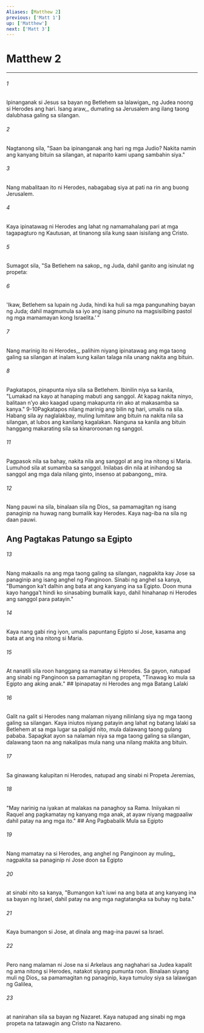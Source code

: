 ```yaml
---
Aliases: [Matthew 2]
previous: ['Matt 1']
up: ['Matthew']
next: ['Matt 3']
---
```

# Matthew 2

***






















###### 1 










Ipinanganak si Jesus sa bayan ng Betlehem sa lalawigan_ ng Judea noong si Herodes ang hari. Isang araw,_ dumating sa Jerusalem ang ilang taong dalubhasa galing sa silangan. 





















###### 2 










Nagtanong sila, "Saan ba ipinanganak ang hari ng mga Judio? Nakita namin ang kanyang bituin sa silangan, at naparito kami upang sambahin siya." 





















###### 3 










Nang mabalitaan ito ni Herodes, nabagabag siya at pati na rin ang buong Jerusalem. 





















###### 4 










Kaya ipinatawag ni Herodes ang lahat ng namamahalang pari at mga tagapagturo ng Kautusan, at tinanong sila kung saan isisilang ang Cristo. 





















###### 5 










Sumagot sila, "Sa Betlehem na sakop_ ng Juda, dahil ganito ang isinulat ng propeta: 





















###### 6 










'Ikaw, Betlehem sa lupain ng Juda, hindi ka huli sa mga pangunahing bayan ng Juda; dahil magmumula sa iyo ang isang pinuno na magsisilbing pastol ng mga mamamayan kong Israelita.' " 





















###### 7 










Nang marinig ito ni Herodes,_ palihim niyang ipinatawag ang mga taong galing sa silangan at inalam kung kailan talaga nila unang nakita ang bituin. 





















###### 8 










Pagkatapos, pinapunta niya sila sa Betlehem. Ibinilin niya sa kanila, "Lumakad na kayo at hanaping mabuti ang sanggol. At kapag nakita ninyo, balitaan nʼyo ako kaagad upang makapunta rin ako at makasamba sa kanya." 9-10Pagkatapos nilang marinig ang bilin ng hari, umalis na sila. Habang sila ay naglalakbay, muling lumitaw ang bituin na nakita nila sa silangan, at lubos ang kanilang kagalakan. Nanguna sa kanila ang bituin hanggang makarating sila sa kinaroroonan ng sanggol. 





















###### 11 










Pagpasok nila sa bahay, nakita nila ang sanggol at ang ina nitong si Maria. Lumuhod sila at sumamba sa sanggol. Inilabas din nila at inihandog sa sanggol ang mga dala nilang ginto, insenso at pabangong_ mira. 





















###### 12 










Nang pauwi na sila, binalaan sila ng Dios_ sa pamamagitan ng isang panaginip na huwag nang bumalik kay Herodes. Kaya nag-iba na sila ng daan pauwi.

## Ang Pagtakas Patungo sa Egipto 





















###### 13 










Nang makaalis na ang mga taong galing sa silangan, nagpakita kay Jose sa panaginip ang isang anghel ng Panginoon. Sinabi ng anghel sa kanya, "Bumangon kaʼt dalhin ang bata at ang kanyang ina sa Egipto. Doon muna kayo hanggaʼt hindi ko sinasabing bumalik kayo, dahil hinahanap ni Herodes ang sanggol para patayin." 





















###### 14 










Kaya nang gabi ring iyon, umalis papuntang Egipto si Jose, kasama ang bata at ang ina nitong si Maria. 





















###### 15 










At nanatili sila roon hanggang sa mamatay si Herodes. Sa gayon, natupad ang sinabi ng Panginoon sa pamamagitan ng propeta, "Tinawag ko mula sa Egipto ang aking anak." ## Ipinapatay ni Herodes ang mga Batang Lalaki 





















###### 16 










Galit na galit si Herodes nang malaman niyang nilinlang siya ng mga taong galing sa silangan. Kaya iniutos niyang patayin ang lahat ng batang lalaki sa Betlehem at sa mga lugar sa paligid nito, mula dalawang taong gulang pababa. Sapagkat ayon sa nalaman niya sa mga taong galing sa silangan, dalawang taon na ang nakalipas mula nang una nilang makita ang bituin. 





















###### 17 










Sa ginawang kalupitan ni Herodes, natupad ang sinabi ni Propeta Jeremias, 





















###### 18 










"May narinig na iyakan at malakas na panaghoy sa Rama. Iniiyakan ni Raquel ang pagkamatay ng kanyang mga anak, at ayaw niyang magpaaliw dahil patay na ang mga ito." ## Ang Pagbabalik Mula sa Egipto 





















###### 19 










Nang mamatay na si Herodes, ang anghel ng Panginoon ay muling_ nagpakita sa panaginip ni Jose doon sa Egipto 





















###### 20 










at sinabi nito sa kanya, "Bumangon kaʼt iuwi na ang bata at ang kanyang ina sa bayan ng Israel, dahil patay na ang mga nagtatangka sa buhay ng bata." 





















###### 21 










Kaya bumangon si Jose, at dinala ang mag-ina pauwi sa Israel. 





















###### 22 










Pero nang malaman ni Jose na si Arkelaus ang naghahari sa Judea kapalit ng ama nitong si Herodes, natakot siyang pumunta roon. Binalaan siyang muli ng Dios_ sa pamamagitan ng panaginip, kaya tumuloy siya sa lalawigan ng Galilea, 





















###### 23 










at nanirahan sila sa bayan ng Nazaret. Kaya natupad ang sinabi ng mga propeta na tatawagin ang Cristo na Nazareno.

